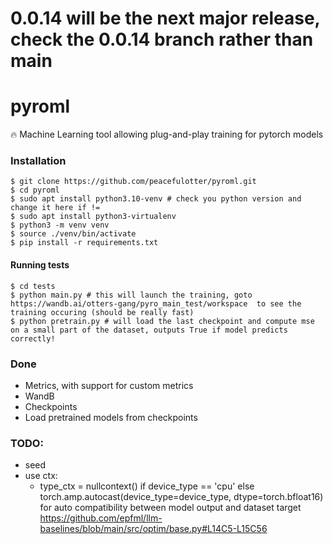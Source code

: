 # 0.0.14 will be the next major release, check the 0.0.14 branch rather than main


# pyroml

🔥 Machine Learning tool allowing plug-and-play training for pytorch models

### Installation

```shell
$ git clone https://github.com/peacefulotter/pyroml.git
$ cd pyroml
$ sudo apt install python3.10-venv # check you python version and change it here if !=
$ sudo apt install python3-virtualenv
$ python3 -m venv venv
$ source ./venv/bin/activate
$ pip install -r requirements.txt
```

#### Running tests

```shell
$ cd tests
$ python main.py # this will launch the training, goto https://wandb.ai/otters-gang/pyro_main_test/workspace  to see the training occuring (should be really fast)
$ python pretrain.py # will load the last checkpoint and compute mse on a small part of the dataset, outputs True if model predicts correctly!
```

### Done

- Metrics, with support for custom metrics
- WandB
- Checkpoints
- Load pretrained models from checkpoints

### TODO:

- seed
- use ctx:
  - type_ctx = nullcontext() if device_type == 'cpu' else torch.amp.autocast(device_type=device_type, dtype=torch.bfloat16)
    for auto compatibility between model output and dataset target
    https://github.com/epfml/llm-baselines/blob/main/src/optim/base.py#L14C5-L15C56
